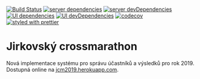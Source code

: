 [![Build Status](https://api.travis-ci.org/ivosh/jcm2018.svg?branch=master)](https://travis-ci.org/ivosh/jcm2018)
[![server dependencies](https://david-dm.org/ivosh/jcm2018/status.svg)](https://david-dm.org/ivosh/jcm2018)
[![server devDependencies](https://david-dm.org/ivosh/jcm2018/dev-status.svg)](https://david-dm.org/ivosh/jcm2018?type=dev)
[![UI dependencies](https://david-dm.org/ivosh/jcm2018/status.svg?path=ui)](https://david-dm.org/ivosh/jcm2018?path=ui)
[![UI devDependencies](https://david-dm.org/ivosh/jcm2018/dev-status.svg?path=ui)](https://david-dm.org/ivosh/jcm2018?type=dev&path=ui)
[![codecov](https://codecov.io/gh/ivosh/jcm2018/branch/master/graph/badge.svg)](https://codecov.io/gh/ivosh/jcm2018)
[![styled with prettier](https://img.shields.io/badge/styled_with-prettier-ff69b4.svg)](https://github.com/prettier/prettier)

# Jirkovský crossmarathon

Nová implementace systému pro správu účastníků a výsledků pro rok 2019.
Dostupná online na [jcm2019.herokuapp.com](https://jcm2019.herokuapp.com/).